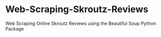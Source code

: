 # Web-Scraping-Skroutz-Reviews
Web Scraping Online Skroutz Reviews using the Beautiful Soup Python Package
